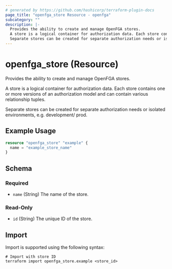 ```yaml
---
# generated by https://github.com/hashicorp/terraform-plugin-docs
page_title: "openfga_store Resource - openfga"
subcategory: ""
description: |-
  Provides the ability to create and manage OpenFGA stores.
  A store is a logical container for authorization data. Each store contains one or more versions of an authorization model and can contain various relationship tuples.
  Separate stores can be created for separate authorization needs or isolated environments, e.g. development/ prod.
---
```


# openfga_store (Resource)

Provides the ability to create and manage OpenFGA stores.

A store is a logical container for authorization data. Each store contains one or more versions of an authorization model and can contain various relationship tuples.

Separate stores can be created for separate authorization needs or isolated environments, e.g. development/ prod.

## Example Usage

```terraform
resource "openfga_store" "example" {
  name = "example_store_name"
}
```

<!-- schema generated by tfplugindocs -->
## Schema

### Required

- `name` (String) The name of the store.

### Read-Only

- `id` (String) The unique ID of the store.

## Import

Import is supported using the following syntax:

```shell
# Import with store ID
terraform import openfga_store.example <store_id>
```
